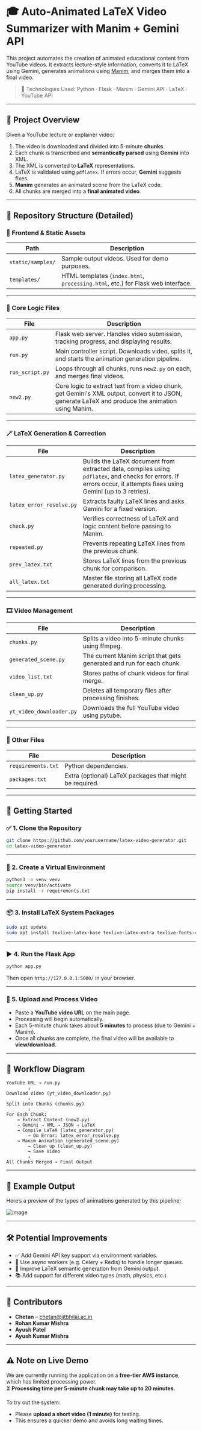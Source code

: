 
# 🎓 Auto-Animated LaTeX Video Summarizer with Manim + Gemini API

This project automates the creation of animated educational content from YouTube videos. It extracts lecture-style information, converts it to LaTeX using Gemini, generates animations using [Manim](https://www.manim.community/), and merges them into a final video.

> 🔧 Technologies Used: Python · Flask · Manim · Gemini API · LaTeX · YouTube API

---

## 📌 Project Overview

Given a YouTube lecture or explainer video:
1. The video is downloaded and divided into 5-minute **chunks**.
2. Each chunk is transcribed and **semantically parsed** using **Gemini** into XML.
3. The XML is converted to **LaTeX** representations.
4. LaTeX is validated using `pdflatex`. If errors occur, **Gemini** suggests fixes.
5. **Manim** generates an animated scene from the LaTeX code.
6. All chunks are merged into a **final animated video**.

---

## 📂 Repository Structure (Detailed)

### 📁 Frontend & Static Assets

| Path | Description |
|------|-------------|
| `static/samples/` | Sample output videos. Used for demo purposes. |
| `templates/` | HTML templates (`index.html`, `processing.html`, etc.) for Flask web interface. |

---

### 🧠 Core Logic Files

| File | Description |
|------|-------------|
| `app.py` | Flask web server. Handles video submission, tracking progress, and displaying results. |
| `run.py` | Main controller script. Downloads video, splits it, and starts the animation generation pipeline. |
| `run_script.py` | Loops through all chunks, runs `new2.py` on each, and merges final videos. |
| `new2.py` | Core logic to extract text from a video chunk, get Gemini's XML output, convert it to JSON, generate LaTeX and produce the animation using Manim. |

---

### 🪄 LaTeX Generation & Correction

| File | Description |
|------|-------------|
| `latex_generator.py` | Builds the LaTeX document from extracted data, compiles using `pdflatex`, and checks for errors. If errors occur, it attempts fixes using Gemini (up to 3 retries). |
| `latex_error_resolve.py` | Extracts faulty LaTeX lines and asks Gemini for a fixed version. |
| `check.py` | Verifies correctness of LaTeX and logic content before passing to Manim. |
| `repeated.py` | Prevents repeating LaTeX lines from the previous chunk. |
| `prev_latex.txt` | Stores LaTeX lines from the previous chunk for comparison. |
| `all_latex.txt` | Master file storing all LaTeX code generated during processing. |

---

### 🎞️ Video Management

| File | Description |
|------|-------------|
| `chunks.py` | Splits a video into 5-minute chunks using ffmpeg. |
| `generated_scene.py` | The current Manim script that gets generated and run for each chunk. |
| `video_list.txt` | Stores paths of chunk videos for final merge. |
| `clean_up.py` | Deletes all temporary files after processing finishes. |
| `yt_video_downloader.py` | Downloads the full YouTube video using pytube. |

---

### 📄 Other Files

| File | Description |
|------|-------------|
| `requirements.txt` | Python dependencies. |
| `packages.txt` | Extra (optional) LaTeX packages that might be required. |

---

## 🚀 Getting Started

### ✅ 1. Clone the Repository

```bash
git clone https://github.com/yourusername/latex-video-generator.git
cd latex-video-generator
```

---

### 🧪 2. Create a Virtual Environment

```bash
python3 -m venv venv
source venv/bin/activate
pip install -r requirements.txt
```

---

### 📦 3. Install LaTeX System Packages

```bash
sudo apt update
sudo apt install texlive-latex-base texlive-latex-extra texlive-fonts-recommended texlive-plain-generic -y
```

---

### ▶️ 4. Run the Flask App

```bash
python app.py
```

Then open `http://127.0.0.1:5000/` in your browser.

---

### 🎥 5. Upload and Process Video

- Paste a **YouTube video URL** on the main page.
- Processing will begin automatically.
- Each 5-minute chunk takes about **5 minutes** to process (due to Gemini + Manim).
- Once all chunks are complete, the final video will be available to **view/download**.

---

## 🔄 Workflow Diagram

```plaintext
YouTube URL → run.py
        ↓
Download Video (yt_video_downloader.py)
        ↓
Split into Chunks (chunks.py)
        ↓
For Each Chunk:
    → Extract Content (new2.py)
    → Gemini → XML → JSON → LaTeX
    → Compile LaTeX (latex_generator.py)
        → On Error: latex_error_resolve.py
    → Manim Animation (generated_scene.py)
        → Clean up (clean_up.py)
        → Save Video
        ↓
All Chunks Merged → Final Output
```

---

## 🧪 Example Output

Here’s a preview of the types of animations generated by this pipeline:

![image](https://github.com/user-attachments/assets/782d5341-f0f7-4861-bf1d-62fe1f5884ea)


---

## 🛠️ Potential Improvements


- ✅ Add Gemini API key support via environment variables.
- 🔄 Use async workers (e.g. Celery + Redis) to handle longer queues.
- 🧠 Improve LaTeX semantic generation from Gemini output.
- 📚 Add support for different video types (math, physics, etc.)

---


## 👥 Contributors

- **Chetan** – [chetan@iitbhilai.ac.in](mailto:chetan@iitbhilai.ac.in)  
- **Rohan Kumar Mishra**  
- **Ayush Patel**  
- **Ayush Kumar Mishra**

---

## ⚠️ Note on Live Demo

We are currently running the application on a **free-tier AWS instance**, which has limited processing power.  
⏳ **Processing time per 5-minute chunk may take up to 20 minutes.**  

To try out the system:
- Please **upload a short video (1 minute)** for testing.
- This ensures a quicker demo and avoids long waiting times.
